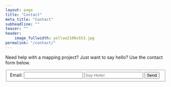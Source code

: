 ```yaml
---
layout: page
title: "Contact"
meta_title: "Contact"
subheadline: ""
teaser: ""
header:
    image_fullwidth: yellow2100x553.jpg
permalink: "/contact/"
---
```


Need help with a mapping project? Just want to say hello? Use the contact form below.

<form action="https://formspree.io/nwilgruber@gmail.com"
      method="POST">
      <fieldset>
            <label for="email">Email:</label>
            <input type="email" name="Email"> 
            <input type="textarea" name="text" placeholder="Say Hello!">
            <input type="submit" value="Send">
      </fieldset>
</form>

